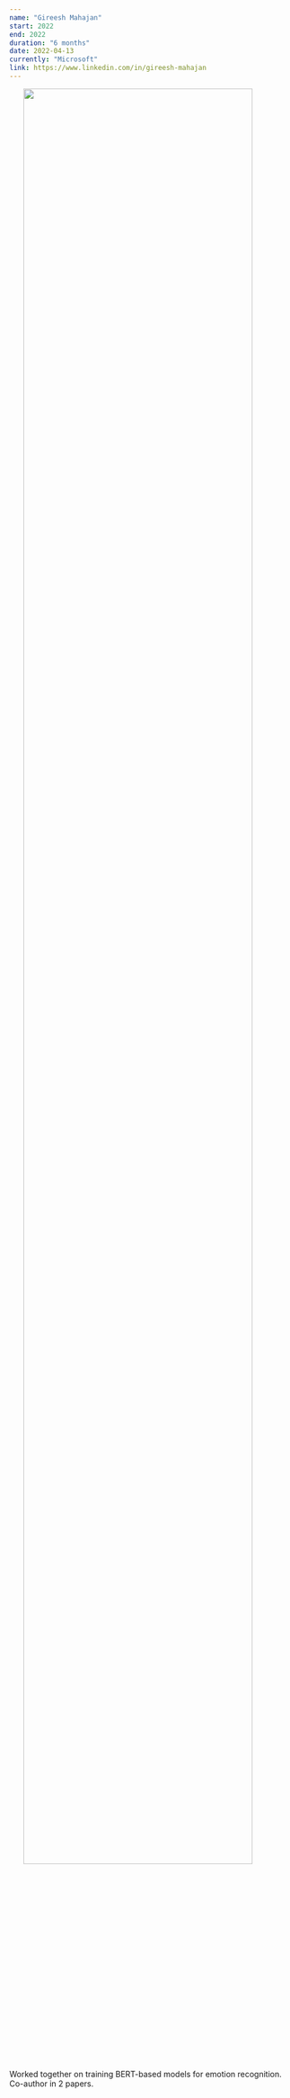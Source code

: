 ```yaml
---
name: "Gireesh Mahajan"
start: 2022
end: 2022
duration: "6 months"
date: 2022-04-13
currently: "Microsoft"
link: https://www.linkedin.com/in/gireesh-mahajan
---
```


<img src="https://gchochla.github.io/images/gireesh.jpeg" style="display: block; margin-left: auto; margin-right:auto; width: 90%; height: auto;">

Worked together on training BERT-based models for emotion recognition. Co-author in 2 papers.
